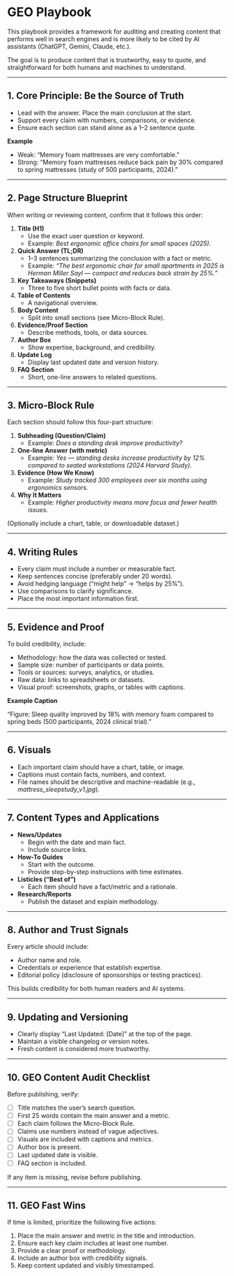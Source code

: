 # GEO Playbook

This playbook provides a framework for auditing and creating content that performs well in search engines and is more likely to be cited by AI assistants (ChatGPT, Gemini, Claude, etc.).

The goal is to produce content that is trustworthy, easy to quote, and straightforward for both humans and machines to understand.

***

## 1. Core Principle: Be the Source of Truth

* Lead with the answer. Place the main conclusion at the start.
* Support every claim with numbers, comparisons, or evidence.
* Ensure each section can stand alone as a 1–2 sentence quote.

**Example**

* Weak: “Memory foam mattresses are very comfortable.”
* Strong: “Memory foam mattresses reduce back pain by 30% compared to spring mattresses (study of 500 participants, 2024).”

***

## 2. Page Structure Blueprint

When writing or reviewing content, confirm that it follows this order:

1. **Title (H1)**
   * Use the exact user question or keyword.
   * Example: _Best ergonomic office chairs for small spaces (2025)._
2. **Quick Answer (TL;DR)**
   * 1–3 sentences summarizing the conclusion with a fact or metric.
   * Example: _“The best ergonomic chair for small apartments in 2025 is Herman Miller Sayl — compact and reduces back strain by 25%.”_
3. **Key Takeaways (Snippets)**
   * Three to five short bullet points with facts or data.
4. **Table of Contents**
   * A navigational overview.
5. **Body Content**
   * Split into small sections (see Micro-Block Rule).
6. **Evidence/Proof Section**
   * Describe methods, tools, or data sources.
7. **Author Box**
   * Show expertise, background, and credibility.
8. **Update Log**
   * Display last updated date and version history.
9. **FAQ Section**
   * Short, one-line answers to related questions.

***

## 3. Micro-Block Rule

Each section should follow this four-part structure:

1. **Subheading (Question/Claim)**
   * Example: _Does a standing desk improve productivity?_
2. **One-line Answer (with metric)**
   * Example: _Yes — standing desks increase productivity by 12% compared to seated workstations (2024 Harvard Study)._
3. **Evidence (How We Know)**
   * Example: _Study tracked 300 employees over six months using ergonomics sensors._
4. **Why It Matters**
   * Example: _Higher productivity means more focus and fewer health issues._

(Optionally include a chart, table, or downloadable dataset.)

***

## 4. Writing Rules

* Every claim must include a number or measurable fact.
* Keep sentences concise (preferably under 20 words).
* Avoid hedging language (“might help” → “helps by 25%”).
* Use comparisons to clarify significance.
* Place the most important information first.

***

## 5. Evidence and Proof

To build credibility, include:

* Methodology: how the data was collected or tested.
* Sample size: number of participants or data points.
* Tools or sources: surveys, analytics, or studies.
* Raw data: links to spreadsheets or datasets.
* Visual proof: screenshots, graphs, or tables with captions.

**Example Caption**

“Figure: Sleep quality improved by 18% with memory foam compared to spring beds (500 participants, 2024 clinical trial).”

***

## 6. Visuals

* Each important claim should have a chart, table, or image.
* Captions must contain facts, numbers, and context.
* File names should be descriptive and machine-readable (e.g., _mattress\_sleepstudy\_v1.jpg_).

***

## 7. Content Types and Applications

* **News/Updates**
  * Begin with the date and main fact.
  * Include source links.
* **How-To Guides**
  * Start with the outcome.
  * Provide step-by-step instructions with time estimates.
* **Listicles (“Best of”)**
  * Each item should have a fact/metric and a rationale.
* **Research/Reports**
  * Publish the dataset and explain methodology.

***

## 8. Author and Trust Signals

Every article should include:

* Author name and role.
* Credentials or experience that establish expertise.
* Editorial policy (disclosure of sponsorships or testing practices).

This builds credibility for both human readers and AI systems.

***

## 9. Updating and Versioning

* Clearly display “Last Updated: \[Date]” at the top of the page.
* Maintain a visible changelog or version notes.
* Fresh content is considered more trustworthy.

***

## 10. GEO Content Audit Checklist

Before publishing, verify:

* [ ] Title matches the user’s search question.
* [ ] First 25 words contain the main answer and a metric.
* [ ] Each claim follows the Micro-Block Rule.
* [ ] Claims use numbers instead of vague adjectives.
* [ ] Visuals are included with captions and metrics.
* [ ] Author box is present.
* [ ] Last updated date is visible.
* [ ] FAQ section is included.

If any item is missing, revise before publishing.

***

## 11. GEO Fast Wins

If time is limited, prioritize the following five actions:

1. Place the main answer and metric in the title and introduction.
2. Ensure each key claim includes at least one number.
3. Provide a clear proof or methodology.
4. Include an author box with credibility signals.
5. Keep content updated and visibly timestamped.
